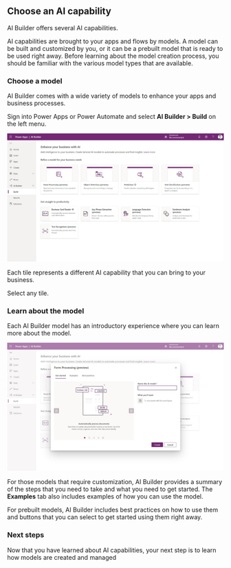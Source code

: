 ## Choose an AI capability

AI Builder offers several AI capabilities.

AI capabilities are brought to your apps and flows by models. A model can be built and customized by you, or it can be a prebuilt model that is ready to be used right away. Before learning about the model creation process, you should be familiar with the various model types that are available.

### Choose a model 

AI Builder comes with a wide variety of models to enhance your apps and
business processes.

Sign into Power Apps or Power Automate and select **AI Builder > Build** on the left menu.

![AI Builder and Power Apps](../media/image2.jpg)

Each tile represents a different AI capability that you can bring to
your business.

Select any tile.

### Learn about the model

Each AI Builder model has an introductory experience where you can learn more about the model.

![AI Builder Intro](../media/image3.jpg)

For those models that require customization, AI Builder provides a summary of the steps that you need to take and what you need to get started. The **Examples** tab  also includes examples of how you can use the model.

For prebuilt models, AI Builder includes best practices on how to use them and buttons that you can select to get started using them right away.

### Next steps

Now that you have learned about AI capabilities, your next step is to learn how models are created and managed
